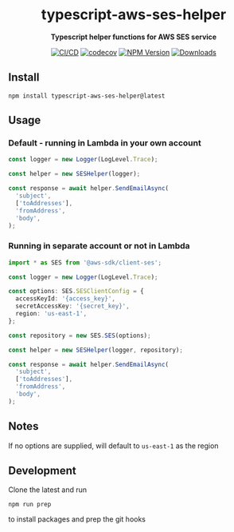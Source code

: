 <h1 align="center">typescript-aws-ses-helper</h1>

<div align="center">
    
<b>Typescript helper functions for AWS SES service</b>
    
[![CI/CD](https://github.com/kbrashears5/typescript-aws-ses-helper/actions/workflows/ci-cd.yml/badge.svg)](https://github.com/kbrashears5/typescript-aws-ses-helper/actions/workflows/ci-cd.yml)
[![codecov](https://codecov.io/gh/kbrashears5/typescript-aws-ses-helper/branch/master/graph/badge.svg?token=QOSDQA1FDU)](https://codecov.io/gh/kbrashears5/typescript-aws-ses-helper)
[![NPM Version](https://img.shields.io/npm/v/typescript-aws-ses-helper)](https://img.shields.io/npm/v/typescript-aws-ses-helper)
[![Downloads](https://img.shields.io/npm/dt/typescript-aws-ses-helper)](https://img.shields.io/npm/dt/typescript-aws-ses-helper)

</div>

## Install

```
npm install typescript-aws-ses-helper@latest
```

## Usage

### Default - running in Lambda in your own account

```typescript
const logger = new Logger(LogLevel.Trace);

const helper = new SESHelper(logger);

const response = await helper.SendEmailAsync(
  'subject',
  ['toAddresses'],
  'fromAddress',
  'body',
);
```

### Running in separate account or not in Lambda

```typescript
import * as SES from '@aws-sdk/client-ses';

const logger = new Logger(LogLevel.Trace);

const options: SES.SESClientConfig = {
  accessKeyId: '{access_key}',
  secretAccessKey: '{secret_key}',
  region: 'us-east-1',
};

const repository = new SES.SES(options);

const helper = new SESHelper(logger, repository);

const response = await helper.SendEmailAsync(
  'subject',
  ['toAddresses'],
  'fromAddress',
  'body',
);
```

## Notes

If no options are supplied, will default to `us-east-1` as the region

## Development

Clone the latest and run

```npm
npm run prep
```

to install packages and prep the git hooks
